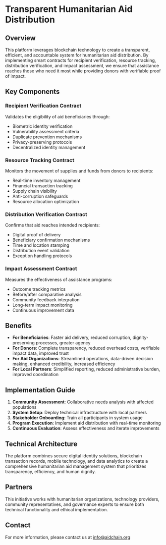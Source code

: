 # Transparent Humanitarian Aid Distribution

## Overview

This platform leverages blockchain technology to create a transparent, efficient, and accountable system for humanitarian aid distribution. By implementing smart contracts for recipient verification, resource tracking, distribution verification, and impact assessment, we ensure that assistance reaches those who need it most while providing donors with verifiable proof of impact.

## Key Components

### Recipient Verification Contract
Validates the eligibility of aid beneficiaries through:
- Biometric identity verification
- Vulnerability assessment criteria
- Duplicate prevention mechanisms
- Privacy-preserving protocols
- Decentralized identity management

### Resource Tracking Contract
Monitors the movement of supplies and funds from donors to recipients:
- Real-time inventory management
- Financial transaction tracking
- Supply chain visibility
- Anti-corruption safeguards
- Resource allocation optimization

### Distribution Verification Contract
Confirms that aid reaches intended recipients:
- Digital proof of delivery
- Beneficiary confirmation mechanisms
- Time and location stamping
- Distribution event validation
- Exception handling protocols

### Impact Assessment Contract
Measures the effectiveness of assistance programs:
- Outcome tracking metrics
- Before/after comparative analysis
- Community feedback integration
- Long-term impact monitoring
- Continuous improvement data

## Benefits

- **For Beneficiaries**: Faster aid delivery, reduced corruption, dignity-preserving processes, greater agency
- **For Donors**: Complete transparency, reduced overhead costs, verifiable impact data, improved trust
- **For Aid Organizations**: Streamlined operations, data-driven decision making, enhanced credibility, increased efficiency
- **For Local Partners**: Simplified reporting, reduced administrative burden, improved coordination

## Implementation Guide

1. **Community Assessment**: Collaborative needs analysis with affected populations
2. **System Setup**: Deploy technical infrastructure with local partners
3. **Stakeholder Onboarding**: Train all participants in system usage
4. **Program Execution**: Implement aid distribution with real-time monitoring
5. **Continuous Evaluation**: Assess effectiveness and iterate improvements

## Technical Architecture

The platform combines secure digital identity solutions, blockchain transaction records, mobile technology, and data analytics to create a comprehensive humanitarian aid management system that prioritizes transparency, efficiency, and human dignity.

## Partners

This initiative works with humanitarian organizations, technology providers, community representatives, and governance experts to ensure both technical functionality and ethical implementation.

## Contact

For more information, please contact us at info@aidchain.org
